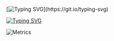 [![Typing SVG](https://readme-typing-svg.herokuapp.com?font=Lobster+Two&size=33&duration=5040&color=F73C11&lines=Hey,!+Welcome+to+my+account!)](https://git.io/typing-svg)

[![Typing SVG](https://readme-typing-svg.herokuapp.com?font=Lobster+Two&size=25&color=181AF7&lines=Here's+some+information+about+me+%3A)](https://git.io/typing-svg)

![Metrics](https://metrics.lecoq.io/lonezoneM?template=classic&repositories.forks=true&languages=1&languages.colors=github&languages.threshold=0%25&config.timezone=Asia%2FJakarta)
